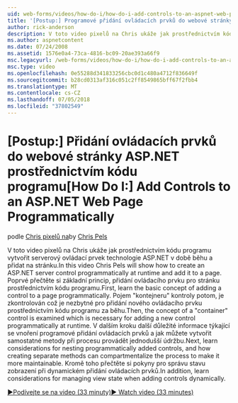 ```yaml
---
uid: web-forms/videos/how-do-i/how-do-i-add-controls-to-an-aspnet-web-page-programmatically
title: '[Postup:] Programové přidání ovládacích prvků do webové stránky ASP.NET | Dokumentace Microsoftu'
author: rick-anderson
description: V toto video pixelů na Chris ukáže jak prostřednictvím kódu programu vytvořit serverový ovládací prvek technologie ASP.NET v době běhu a přidat na stránku. Poprvé přečtěte si o základní koncepci...
ms.author: aspnetcontent
ms.date: 07/24/2008
ms.assetid: 1576e0a4-73ca-4816-bc09-20ae393a66f9
msc.legacyurl: /web-forms/videos/how-do-i/how-do-i-add-controls-to-an-aspnet-web-page-programmatically
msc.type: video
ms.openlocfilehash: 0e55288d341833256cbc0d1c480a4712f836649f
ms.sourcegitcommit: b28cd0313af316c051c2ff8549865bff67f2fbb4
ms.translationtype: MT
ms.contentlocale: cs-CZ
ms.lasthandoff: 07/05/2018
ms.locfileid: "37802549"
---
```

<a name="how-do-i-add-controls-to-an-aspnet-web-page-programmatically"></a><span data-ttu-id="d311b-104">[Postup:] Přidání ovládacích prvků do webové stránky ASP.NET prostřednictvím kódu programu</span><span class="sxs-lookup"><span data-stu-id="d311b-104">[How Do I:] Add Controls to an ASP.NET Web Page Programmatically</span></span>
====================
<span data-ttu-id="d311b-105">podle [Chris pixelů na](https://twitter.com/chrispels)</span><span class="sxs-lookup"><span data-stu-id="d311b-105">by [Chris Pels](https://twitter.com/chrispels)</span></span>

<span data-ttu-id="d311b-106">V toto video pixelů na Chris ukáže jak prostřednictvím kódu programu vytvořit serverový ovládací prvek technologie ASP.NET v době běhu a přidat na stránku.</span><span class="sxs-lookup"><span data-stu-id="d311b-106">In this video Chris Pels will show how to create an ASP.NET server control programmatically at runtime and add it to a page.</span></span> <span data-ttu-id="d311b-107">Poprvé přečtěte si základní princip, přidání ovládacího prvku pro stránku prostřednictvím kódu programu.</span><span class="sxs-lookup"><span data-stu-id="d311b-107">First, learn the basic concept of adding a control to a page programmatically.</span></span> <span data-ttu-id="d311b-108">Pojem "kontejneru" kontroly potom, je zkontrolován což je nezbytné pro přidání nového ovládacího prvku prostřednictvím kódu programu za běhu.</span><span class="sxs-lookup"><span data-stu-id="d311b-108">Then, the concept of a "container" control is examined which is necessary for adding a new control programmatically at runtime.</span></span> <span data-ttu-id="d311b-109">V dalším kroku další důležité informace týkající se vnoření programové přidání ovládacích prvků a jak můžete vytvořit samostatné metody při procesu provádět jednodušší údržbu.</span><span class="sxs-lookup"><span data-stu-id="d311b-109">Next, learn considerations for nesting programmatically added controls, and how creating separate methods can compartmentalize the process to make it more maintainable.</span></span> <span data-ttu-id="d311b-110">Kromě toho přečtěte si pokyny pro správu stavu zobrazení při dynamickém přidání ovládacích prvků.</span><span class="sxs-lookup"><span data-stu-id="d311b-110">In addition, learn considerations for managing view state when adding controls dynamically.</span></span>

[<span data-ttu-id="d311b-111">&#9654;Podívejte se na video (33 minuty)</span><span class="sxs-lookup"><span data-stu-id="d311b-111">&#9654; Watch video (33 minutes)</span></span>](https://channel9.msdn.com/Blogs/ASP-NET-Site-Videos/how-do-i-add-controls-to-an-aspnet-web-page-programmatically)
